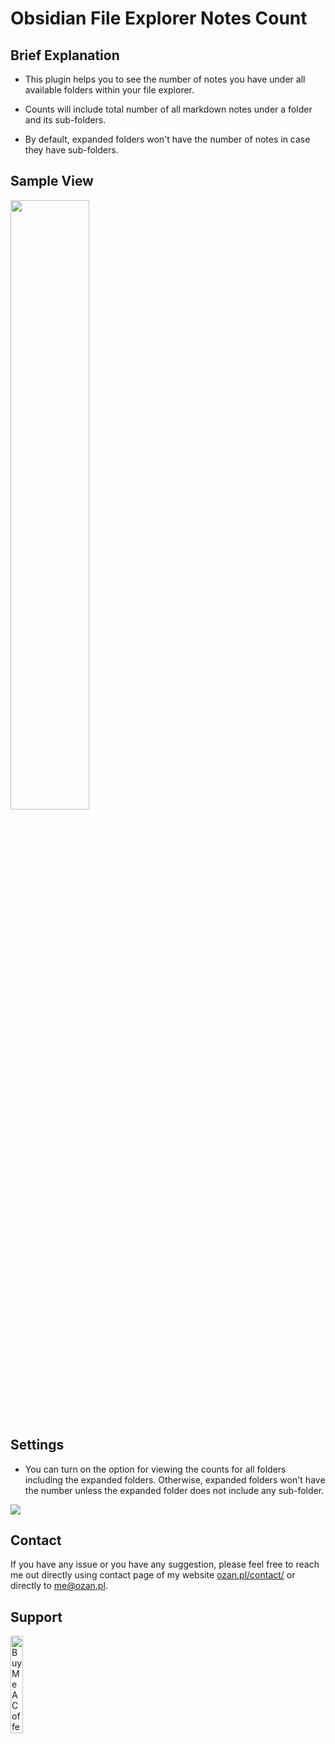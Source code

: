 # Obsidian File Explorer Notes Count

## Brief Explanation

- This plugin helps you to see the number of notes you have under all available folders within your file explorer. 

- Counts will include total number of all markdown notes under a folder and its sub-folders.

- By default, expanded folders won't have the number of notes in case they have sub-folders.

## Sample View

<img src="https://github.com/ozntel/file-explorer-note-count/raw/main/images/folder-count.png" width="50%"/>

## Settings

- You can turn on the option for viewing the counts for all folders including the expanded folders. Otherwise, expanded folders won't have the number unless the expanded folder does not include any sub-folder.

<img src="https://github.com/ozntel/file-explorer-note-count/raw/main/images/collapsed-folder-setting.png" />

## Contact

If you have any issue or you have any suggestion, please feel free to reach me out directly using contact page of my website [ozan.pl/contact/](https://www.ozan.pl/contact/) or directly to <me@ozan.pl>.

## Support

<a href="https://www.buymeacoffee.com/ozante" target="_blank"><img src="https://cdn.buymeacoffee.com/buttons/v2/default-yellow.png" alt="Buy Me A Coffee" width="20%" height="auto"></a>
